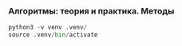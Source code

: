 ### Алгоритмы: теория и практика. Методы

```python
python3 -v venv .venv/
source .venv/bin/activate
```
